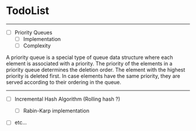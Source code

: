# TodoList

---

* [ ] Priority Queues
  * [ ] Implementation
  * [ ] Complexity

A priority queue is a special type of queue data structure where each element is associated with a
priority. The priority of the elements in a priority queue determines the deletion order. The element with the
highest priority is deleted first. In case elements have the same priority, they are served according to their
ordering in the queue.

---

* [ ] Incremental Hash Algorithm (Rolling hash ?)
    * [ ] Rabin-Karp implementation


* [ ] etc...